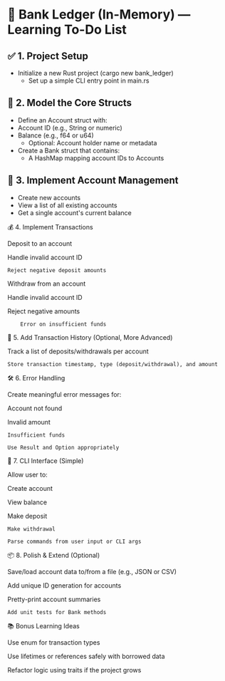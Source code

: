 # 🧾 Bank Ledger (In-Memory) — Learning To-Do List
## ✅ 1. Project Setup
- Initialize a new Rust project (cargo new bank_ledger)
    - Set up a simple CLI entry point in main.rs

## 🧍 2. Model the Core Structs
- Define an Account struct with:
- Account ID (e.g., String or numeric)
- Balance (e.g., f64 or u64)
    - Optional: Account holder name or metadata
- Create a Bank struct that contains:
    - A HashMap mapping account IDs to Accounts

## 💸 3. Implement Account Management
- Create new accounts
- View a list of all existing accounts
- Get a single account's current balance

💰 4. Implement Transactions

Deposit to an account

Handle invalid account ID

    Reject negative deposit amounts

Withdraw from an account

Handle invalid account ID

Reject negative amounts

        Error on insufficient funds

🧪 5. Add Transaction History (Optional, More Advanced)

Track a list of deposits/withdrawals per account

    Store transaction timestamp, type (deposit/withdrawal), and amount

🛠️ 6. Error Handling

Create meaningful error messages for:

Account not found

Invalid amount

    Insufficient funds

    Use Result and Option appropriately

🧼 7. CLI Interface (Simple)

Allow user to:

Create account

View balance

Make deposit

    Make withdrawal

    Parse commands from user input or CLI args

📦 8. Polish & Extend (Optional)

Save/load account data to/from a file (e.g., JSON or CSV)

Add unique ID generation for accounts

Pretty-print account summaries

    Add unit tests for Bank methods

📚 Bonus Learning Ideas

Use enum for transaction types

Use lifetimes or references safely with borrowed data

Refactor logic using traits if the project grows